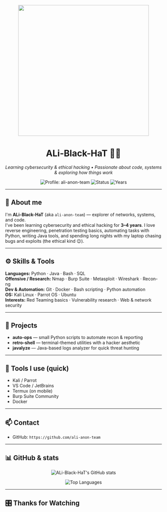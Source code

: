 <p align="center">
  <img src="https://media3.giphy.com/media/v1.Y2lkPTc5MGI3NjExeXRnY2tpNmN5b3djbG9tbm1iaGJ4MDNoeWxwYzkxZWt1N2Q3Ym5paSZlcD12MV9pbnRlcm5hbF9naWZfYnlfaWQmY3Q9Zw/DqiMTFxiXx0VaVZQbF/giphy.gif" width="420" style="max-width:100%;"/>
</p>

<h1 align="center">ALi-Black-HaT 🖤🧪</h1>
<p align="center">
  <em>Learning cybersecurity & ethical hacking • Passionate about code, systems & exploring how things work</em>
</p>

<p align="center">
  <img alt="Profile: ali-anon-team" src="https://img.shields.io/badge/GitHub-ali--anon--team-181717?style=for-the-badge&logo=github"/>
  <img alt="Status" src="https://img.shields.io/badge/Status-Learning-yellow?style=for-the-badge&logo=learning"/>
  <img alt="Years" src="https://img.shields.io/badge/Experience-3--4%20Years-blue?style=for-the-badge"/>
</p>

---

## 👾 About me
I'm **ALi-Black-HaT** (aka `ali-anon-team`) — explorer of networks, systems, and code.  
I've been learning cybersecurity and ethical hacking for **3–4 years**. I love reverse engineering, penetration testing basics, automating tasks with Python, writing Java tools, and spending long nights with my laptop chasing bugs and exploits (the ethical kind 😉).

---

## ⚙️ Skills & Tools
**Languages:** Python · Java · Bash · SQL  
**Offensive / Research:** Nmap · Burp Suite · Metasploit · Wireshark · Recon-ng  
**Dev & Automation:** Git · Docker · Bash scripting · Python automation  
**OS:** Kali Linux · Parrot OS · Ubuntu  
**Interests:** Red Teaming basics · Vulnerability research · Web & network security

---

## 🚀 Projects 
- **auto-ops** — small Python scripts to automate recon & reporting  
- **retro-shell** — terminal-themed utilities with a hacker aesthetic  
- **javalyze** — Java-based logs analyzer for quick threat hunting  

---

## 🧰 Tools I use (quick)
- Kali / Parrot
- VS Code / JetBrains
- Termux (on mobile)
- Burp Suite Community
- Docker

---

## 📫 Contact
- GitHub: `https://github.com/ali-anon-team`  

---

## 📊 GitHub & stats
<p align="center">
  <img src="https://github-readme-stats.vercel.app/api?username=ali-anon-team&show_icons=true&theme=dark&hide_border=true" alt="ALi-Black-HaT's GitHub stats" />
</p>

<p align="center">
  <img src="https://github-readme-stats.vercel.app/api/top-langs/?username=ali-anon-team&layout=compact&theme=dark&hide_border=true" alt="Top Languages"/>
</p>

---

## 🎛️ Thanks for Watching 
